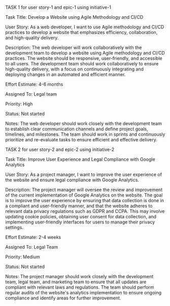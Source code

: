 TASK 1 for user story-1 and epic-1 using initiative-1

Task Title: Develop a Website using Agile Methodology and CI/CD

User Story: As a web developer, I want to use Agile methodology and CI/CD practices to develop a website that emphasizes efficiency, collaboration, and high-quality delivery.

Description: The web developer will work collaboratively with the development team to develop a website using Agile methodology and CI/CD practices. The website should be responsive, user-friendly, and accessible to all users. The development team should work collaboratively to ensure high-quality delivery, with a focus on continuously integrating and deploying changes in an automated and efficient manner.

Effort Estimate: 4-6 months

Assigned To: Legal team

Priority: High

Status: Not started

Notes: The web developer should work closely with the development team to establish clear communication channels and define project goals, timelines, and milestones. The team should work in sprints and continuously prioritize and re-evaluate tasks to ensure efficient and effective delivery.

TASK 2 for user story-2 and epic-2 using initiative-2

Task Title: Improve User Experience and Legal Compliance with Google Analytics

User Story: As a project manager, I want to improve the user experience of the website and ensure legal compliance with Google Analytics.

Description: The project manager will oversee the review and improvement of the current implementation of Google Analytics on the website. The goal is to improve the user experience by ensuring that data collection is done in a compliant and user-friendly manner, and that the website adheres to relevant data privacy regulations such as GDPR and CCPA. This may involve updating cookie policies, obtaining user consent for data collection, and implementing user-friendly interfaces for users to manage their privacy settings.

Effort Estimate: 2-4 weeks

Assigned To: Legal Team

Priority: Medium

Status: Not started

Notes: The project manager should work closely with the development team, legal team, and marketing team to ensure that all updates are compliant with relevant laws and regulations. The team should perform regular audits of the website's analytics implementation to ensure ongoing compliance and identify areas for further improvement.